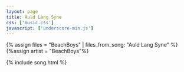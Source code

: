 ```yaml
---
layout: page
title: Auld Lang Syne
css: ['music.css']
javascript: ['underscore-min.js']
---
```


{% assign files = "BeachBoys" | files_from_song: "Auld Lang Syne" %}
{%assign artist = "BeachBoys"%}


{% include song.html %}
